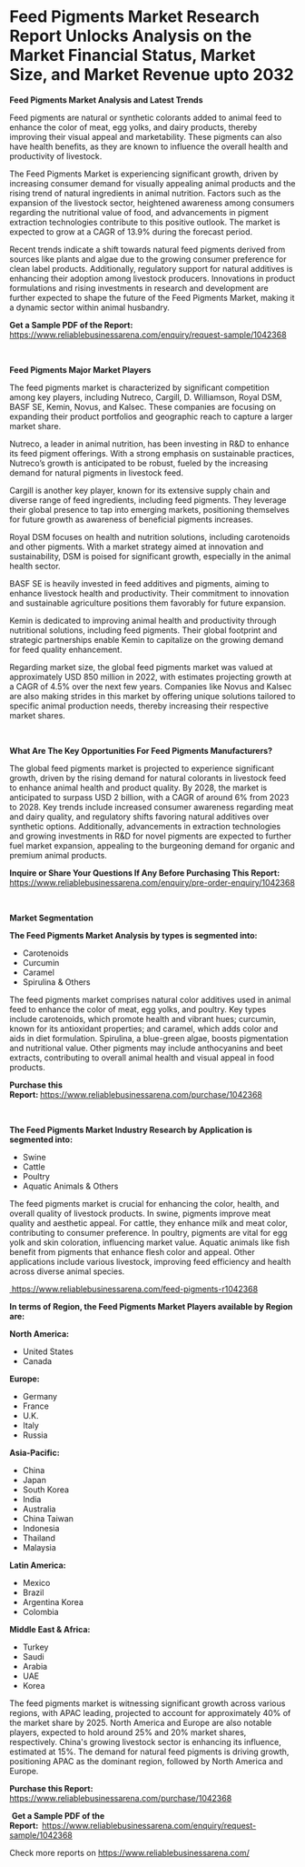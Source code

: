 <p><h1>Feed Pigments Market Research Report Unlocks Analysis on the Market Financial Status, Market Size, and Market Revenue upto 2032</h1></p><p><strong>Feed Pigments Market Analysis and Latest Trends</strong></p>
<p><p>Feed pigments are natural or synthetic colorants added to animal feed to enhance the color of meat, egg yolks, and dairy products, thereby improving their visual appeal and marketability. These pigments can also have health benefits, as they are known to influence the overall health and productivity of livestock.</p><p>The Feed Pigments Market is experiencing significant growth, driven by increasing consumer demand for visually appealing animal products and the rising trend of natural ingredients in animal nutrition. Factors such as the expansion of the livestock sector, heightened awareness among consumers regarding the nutritional value of food, and advancements in pigment extraction technologies contribute to this positive outlook. The market is expected to grow at a CAGR of 13.9% during the forecast period.</p><p>Recent trends indicate a shift towards natural feed pigments derived from sources like plants and algae due to the growing consumer preference for clean label products. Additionally, regulatory support for natural additives is enhancing their adoption among livestock producers. Innovations in product formulations and rising investments in research and development are further expected to shape the future of the Feed Pigments Market, making it a dynamic sector within animal husbandry.</p></p>
<p><strong>Get a Sample PDF of the Report:&nbsp;</strong> <a href="https://www.reliablebusinessarena.com/enquiry/request-sample/1042368?utm_campaign=2329&utm_medium=2&utm_source=Github&utm_content=ia&utm_term=14022025&utm_id=feed-pigments">https://www.reliablebusinessarena.com/enquiry/request-sample/1042368</a></p>
<p>&nbsp;</p>
<p><strong>Feed Pigments Major Market Players</strong></p>
<p><p>The feed pigments market is characterized by significant competition among key players, including Nutreco, Cargill, D. Williamson, Royal DSM, BASF SE, Kemin, Novus, and Kalsec. These companies are focusing on expanding their product portfolios and geographic reach to capture a larger market share.</p><p>Nutreco, a leader in animal nutrition, has been investing in R&D to enhance its feed pigment offerings. With a strong emphasis on sustainable practices, Nutreco’s growth is anticipated to be robust, fueled by the increasing demand for natural pigments in livestock feed.</p><p>Cargill is another key player, known for its extensive supply chain and diverse range of feed ingredients, including feed pigments. They leverage their global presence to tap into emerging markets, positioning themselves for future growth as awareness of beneficial pigments increases.</p><p>Royal DSM focuses on health and nutrition solutions, including carotenoids and other pigments. With a market strategy aimed at innovation and sustainability, DSM is poised for significant growth, especially in the animal health sector.</p><p>BASF SE is heavily invested in feed additives and pigments, aiming to enhance livestock health and productivity. Their commitment to innovation and sustainable agriculture positions them favorably for future expansion.</p><p>Kemin is dedicated to improving animal health and productivity through nutritional solutions, including feed pigments. Their global footprint and strategic partnerships enable Kemin to capitalize on the growing demand for feed quality enhancement.</p><p>Regarding market size, the global feed pigments market was valued at approximately USD 850 million in 2022, with estimates projecting growth at a CAGR of 4.5% over the next few years. Companies like Novus and Kalsec are also making strides in this market by offering unique solutions tailored to specific animal production needs, thereby increasing their respective market shares.</p></p>
<p>&nbsp;</p>
<p><strong>What Are The Key Opportunities For Feed Pigments Manufacturers?</strong></p>
<p><p>The global feed pigments market is projected to experience significant growth, driven by the rising demand for natural colorants in livestock feed to enhance animal health and product quality. By 2028, the market is anticipated to surpass USD 2 billion, with a CAGR of around 6% from 2023 to 2028. Key trends include increased consumer awareness regarding meat and dairy quality, and regulatory shifts favoring natural additives over synthetic options. Additionally, advancements in extraction technologies and growing investments in R&D for novel pigments are expected to further fuel market expansion, appealing to the burgeoning demand for organic and premium animal products.</p></p>
<p><strong>Inquire or Share Your Questions If Any Before Purchasing This Report:</strong> <a href="https://www.reliablebusinessarena.com/enquiry/pre-order-enquiry/1042368?utm_campaign=2329&utm_medium=2&utm_source=Github&utm_content=ia&utm_term=14022025&utm_id=feed-pigments">https://www.reliablebusinessarena.com/enquiry/pre-order-enquiry/1042368</a></p>
<p>&nbsp;</p>
<p><strong>Market Segmentation</strong></p>
<p><strong>The Feed Pigments Market Analysis by types is segmented into:</strong></p>
<p><ul><li>Carotenoids</li><li>Curcumin</li><li>Caramel</li><li>Spirulina & Others</li></ul></p>
<p><p>The feed pigments market comprises natural color additives used in animal feed to enhance the color of meat, egg yolks, and poultry. Key types include carotenoids, which promote health and vibrant hues; curcumin, known for its antioxidant properties; and caramel, which adds color and aids in diet formulation. Spirulina, a blue-green algae, boosts pigmentation and nutritional value. Other pigments may include anthocyanins and beet extracts, contributing to overall animal health and visual appeal in food products.</p></p>
<p><strong>Purchase this Report:&nbsp;</strong><a href="https://www.reliablebusinessarena.com/purchase/1042368?utm_campaign=2329&utm_medium=2&utm_source=Github&utm_content=ia&utm_term=14022025&utm_id=feed-pigments">https://www.reliablebusinessarena.com/purchase/1042368</a></p>
<p>&nbsp;</p>
<p><strong>The Feed Pigments Market Industry Research by Application is segmented into:</strong></p>
<p><ul><li>Swine</li><li>Cattle</li><li>Poultry</li><li>Aquatic Animals & Others</li></ul></p>
<p><p>The feed pigments market is crucial for enhancing the color, health, and overall quality of livestock products. In swine, pigments improve meat quality and aesthetic appeal. For cattle, they enhance milk and meat color, contributing to consumer preference. In poultry, pigments are vital for egg yolk and skin coloration, influencing market value. Aquatic animals like fish benefit from pigments that enhance flesh color and appeal. Other applications include various livestock, improving feed efficiency and health across diverse animal species.</p></p>
<p><a href="https://www.reliablebusinessarena.com/feed-pigments-r1042368?utm_campaign=2329&utm_medium=2&utm_source=Github&utm_content=ia&utm_term=14022025&utm_id=feed-pigments">&nbsp;https://www.reliablebusinessarena.com/feed-pigments-r1042368</a></p>
<p><strong>In terms of Region, the Feed Pigments Market Players available by Region are:</strong></p>
<p>
    <p> <strong> North America: </strong>
        <ul>
            <li>United States</li>
            <li>Canada</li>
        </ul>
        </p> 
    <p> <strong> Europe: </strong>
        <ul>
            <li>Germany</li>
            <li>France</li>
            <li>U.K.</li>
            <li>Italy</li>
            <li>Russia</li>
        </ul>
        </p> 
    <p> <strong> Asia-Pacific: </strong>
        <ul>
            <li>China</li>
            <li>Japan</li>
            <li>South Korea</li>
            <li>India</li>
            <li>Australia</li>
            <li>China Taiwan</li>
            <li>Indonesia</li>
            <li>Thailand</li>
            <li>Malaysia</li>
        </ul>
        </p> 
    <p> <strong> Latin America: </strong>
        <ul>
            <li>Mexico</li>
            <li>Brazil</li>
            <li>Argentina Korea</li>
            <li>Colombia</li>
        </ul>
        </p> 
    <p> <strong> Middle East & Africa: </strong>
        <ul>
            <li>Turkey</li>
            <li>Saudi</li>
            <li>Arabia</li>
            <li>UAE</li>
            <li>Korea</li>
        </ul>
    </p>
    </p>
<p><p>The feed pigments market is witnessing significant growth across various regions, with APAC leading, projected to account for approximately 40% of the market share by 2025. North America and Europe are also notable players, expected to hold around 25% and 20% market shares, respectively. China's growing livestock sector is enhancing its influence, estimated at 15%. The demand for natural feed pigments is driving growth, positioning APAC as the dominant region, followed by North America and Europe.</p></p>
<p><strong>Purchase this Report: </strong><a href="https://www.reliablebusinessarena.com/purchase/1042368?utm_campaign=2329&utm_medium=2&utm_source=Github&utm_content=ia&utm_term=14022025&utm_id=feed-pigments">https://www.reliablebusinessarena.com/purchase/1042368</a></p>
<p>&nbsp;<strong>Get a Sample PDF of the Report:&nbsp;&nbsp;</strong><a href="https://www.reliablebusinessarena.com/enquiry/request-sample/1042368?utm_campaign=2329&utm_medium=2&utm_source=Github&utm_content=ia&utm_term=14022025&utm_id=feed-pigments">https://www.reliablebusinessarena.com/enquiry/request-sample/1042368</a></p>
<p><strong></strong></p>
<p>Check more reports on <a href="https://www.reliablebusinessarena.com/?utm_campaign=2329&utm_medium=2&utm_source=Github&utm_content=ia&utm_term=14022025&utm_id=feed-pigments">https://www.reliablebusinessarena.com/</a></p>